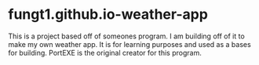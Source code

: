 # fungt1.github.io-weather-app
This is a project based off of someones program. I am building off of it to make my own weather app. It is for learning purposes and used as a bases for building. PortEXE is the original creator for this program.

